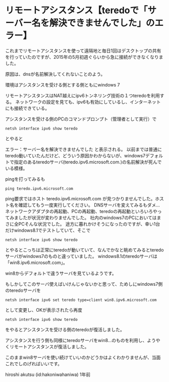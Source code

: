 # リモートアシスタンス【teredoで「サーバー名を解決できませんでした」のエラー】

これまでリモートアシスタンスを使って遠隔地と毎日1回はデスクトップの共有を行っていたのですが、2015年の5月初週ぐらいから急に接続ができなくなりました。

原因は、dnsが名前解決してくれないことのよう。


環境はアシスタンスを受ける側とする側ともにwindows 7

リモートアシスタンスはNAT越えにipv6トンネリング技術の１つteredoを利用する。
ネットワークの設定を見ても、ipv6も有効にしているし、インターネットにも接続できている。


アシスタンスを受ける側のPCのコマンドプロンプト（管理者として実行）で
```
netsh interface ipv6 show teredo
```
とやると

エラー：サーバー名を解決できませんでした
と表示される。
以前までは普通にteredo動いていたんだけど、どういう原因かわからないが、windows7デフォルトで指定のあるteredoサーバ(teredo.ipv6.microsoft.com.)の名前解決が死んでいる模様。

pingを打ってみるも
```
ping teredo.ipv6.microsoft.com
```
ping要求ではホスト teredo.ipv6.microsoft.com が見つかりませんでした。ホスト名を確認してもう一度実行してください。
DNSサーバを変えてみるもダメ...
ネットワークアダプタの再起動、PCの再起動、teredoの再起動といろいろやってみましたが状況が変わりませんでした。
社内のwindows7のPCにおいてはまさに全PCそんな状況でした。
途方に暮れかけそうになったのですが、幸い1台だけwindows8.1でテストしていて、そこで
```
netsh interface ipv6 show teredo
```
とやるとこっちは正常にteredoが動いていて、なんでかなと眺めてみるとteredoサーバがwindows7のものと違っていました。
windows8.1のteredoサーバは「win8.ipv6.microsoft.com」。

win8からデフォルトで違うサーバを見ているようです。

もしかしてこのサーバ使えばいけんじゃないかと思って、ためしにwindows7側のteredoサーバを
```
netsh interface ipv6 set teredo type=client win8.ipv6.microsoft.com
```
として変更し、OKが表示されたら再度
```
netsh interface ipv6 show teredo
```
をやるとアシスタンスを受ける側のteredoが復活しました。

アシスタンスを行う側も同様にteredoサーバをwin8...のものを利用し、ようやくリモートアシスタンスが復活しました。

このままwin8サーバを使い続けていいのかどうかはよくわかりませんが、当面これでしのげればいいです。

hiroshi akutsu (id:hakoniwahaniwa) 1年前
